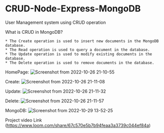 # CRUD-Node-Express-MongoDB
User Management system using CRUD operation

What is CRUD in MongoDB?

    * The Create operation is used to insert new documents in the MongoDB database.
    * The Read operation is used to query a document in the database.
    * The Update operation is used to modify existing documents in the database.
    * The Delete operation is used to remove documents in the database.

HomePage:
![Screenshot from 2022-10-26 21-10-55](https://user-images.githubusercontent.com/110757279/198072343-ef7471fb-2021-4112-906a-76f1d0dfe2b6.png)

Create:
![Screenshot from 2022-10-26 21-11-08](https://user-images.githubusercontent.com/110757279/198072351-38db2ac4-52c2-44ec-98aa-85a1d0c27c09.png)

Update:
![Screenshot from 2022-10-26 21-11-32](https://user-images.githubusercontent.com/110757279/198072358-5d7c3851-28fb-4d76-b7fd-10b5bcff8074.png)

Delete:
![Screenshot from 2022-10-26 21-11-57](https://user-images.githubusercontent.com/110757279/198072367-e275c8cf-fdbe-48cb-a48c-3d8da8109c1f.png)

MongoDB:
![Screenshot from 2022-10-29 13-52-25](https://user-images.githubusercontent.com/110757279/198821776-a5b40613-6f25-4596-9ace-a803f7799095.png)


Project video Link (https://www.loom.com/share/67c570e5b7b94feaa3a3739c044ef84a)
